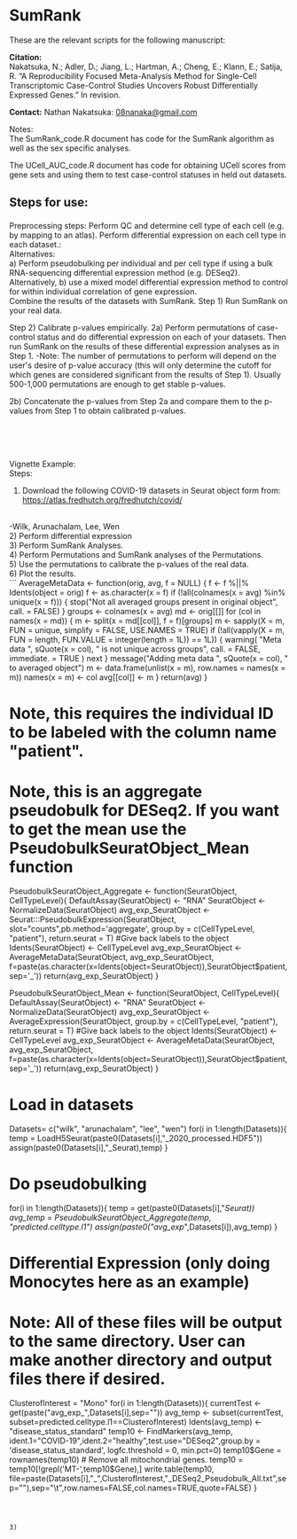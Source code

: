 # SumRank

These are the relevant scripts for the following manuscript:

**Citation:** 
<br/>
Nakatsuka, N.; Adler, D.; Jiang, L.; Hartman, A.; Cheng, E.; Klann, E.; Satija, R. “A Reproducibility Focused Meta-Analysis Method for Single-Cell Transcriptomic Case-Control Studies Uncovers Robust Differentially Expressed Genes.” In revision.

**Contact:** Nathan Nakatsuka: 08nanaka@gmail.com


Notes:
<br/>
The SumRank_code.R document has code for the SumRank algorithm as well as the sex specific analyses.

The UCell_AUC_code.R document has code for obtaining UCell scores from gene sets and using them to test case-control statuses in held out datasets.



## <p>Steps for use:</p>

Preprocessing steps:
Perform QC and determine cell type of each cell (e.g. by mapping to an atlas).
Perform differential expression on each cell type in each dataset.:<br/>
Alternatives: <br/>
a) Perform pseudobulking per individual and per cell type if using a bulk RNA-sequencing differential expression method (e.g. DESeq2). 
Alternatively, b) use a mixed model differential expression method to control for within individual correlation of gene expression.
<br/>
Combine the results of the datasets with SumRank.
Step 1) Run SumRank on your real data.

Step 2) Calibrate p-values empirically.
2a) Perform permutations of case-control status and do differential expression on each of your datasets. Then run SumRank on the results of these differential expression analyses as in Step 1.
-Note: The number of permutations to perform will depend on the user's desire of p-value accuracy (this will only determine the cutoff for which genes are considered significant from the results of Step 1). Usually 500-1,000 permutations are enough to get stable p-values.



2b) Concatenate the p-values from Step 2a and compare them to the p-values from Step 1 to obtain calibrated p-values.







<br/>
<br/>
<br/>







Vignette Example:
<br/>
Steps:
<br/>
1) Download the following COVID-19 datasets in Seurat object form from: https://atlas.fredhutch.org/fredhutch/covid/
<br/>
-Wilk, Arunachalam, Lee, Wen<br/>
2) Perform differential expression<br/>
3) Perform SumRank Analyses.<br/>
4) Perform Permutations and SumRank analyses of the Permutations.<br/>
5) Use the permutations to calibrate the p-values of the real data.<br/>
6) Plot the results.
  <br/> 
```
AverageMetaData <- function(orig, avg, f = NULL) {
  f <- f %||% Idents(object = orig)
  f <- as.character(x = f)
  if (!all(colnames(x = avg) %in% unique(x = f))) {
    stop("Not all averaged groups present in original object", call. = FALSE)
  }
  groups <- colnames(x = avg)
  md <- orig[[]]
  for (col in names(x = md)) {
    m <- split(x = md[[col]], f = f)[groups]
    m <- sapply(X = m, FUN = unique, simplify = FALSE, USE.NAMES = TRUE)
    if (!all(vapply(X = m, FUN = length, FUN.VALUE = integer(length = 1L)) == 1L)) {
      warning(
        "Meta data ",
        sQuote(x = col),
        " is not unique across groups",
        call. = FALSE,
        immediate. = TRUE
      )
      next
    }
    message("Adding meta data ", sQuote(x = col), " to averaged object")
    m <- data.frame(unlist(x = m), row.names = names(x = m))
    names(x = m) <- col
    avg[[col]] <- m
  }
  return(avg)
}

# Note, this requires the individual ID to be labeled with the column name "patient".
# Note, this is an aggregate pseudobulk for DESeq2. If you want to get the mean use the PseudobulkSeuratObject_Mean function
PseudobulkSeuratObject_Aggregate <- function(SeuratObject, CellTypeLevel){
   DefaultAssay(SeuratObject) <- "RNA"
   SeuratObject <- NormalizeData(SeuratObject)
   avg_exp_SeuratObject <- Seurat:::PseudobulkExpression(SeuratObject, slot="counts",pb.method='aggregate', group.by = c(CellTypeLevel, "patient"), return.seurat = T)
   #Give back labels to the object
   Idents(SeuratObject) <- CellTypeLevel
   avg_exp_SeuratObject <- AverageMetaData(SeuratObject, avg_exp_SeuratObject, f=paste(as.character(x=Idents(object=SeuratObject)),SeuratObject$patient,sep='_'))
   return(avg_exp_SeuratObject)
}

PseudobulkSeuratObject_Mean <- function(SeuratObject, CellTypeLevel){
   DefaultAssay(SeuratObject) <- "RNA"
   SeuratObject <- NormalizeData(SeuratObject)
   avg_exp_SeuratObject <- AverageExpression(SeuratObject, group.by = c(CellTypeLevel, "patient"), return.seurat = T)
   #Give back labels to the object
   Idents(SeuratObject) <- CellTypeLevel
   avg_exp_SeuratObject <- AverageMetaData(SeuratObject, avg_exp_SeuratObject, f=paste(as.character(x=Idents(object=SeuratObject)),SeuratObject$patient,sep='_'))
   return(avg_exp_SeuratObject)
}

# Load in datasets
Datasets= c("wilk", "arunachalam", "lee", "wen")
for(i in 1:length(Datasets)){
temp = LoadH5Seurat(paste0(Datasets[i],"_2020_processed.HDF5"))
assign(paste0(Datasets[i],"_Seurat),temp)
}

# Do pseudobulking
for(i in 1:length(Datasets)){
temp = get(paste0(Datasets[i],"_Seurat))
avg_temp = PseudobulkSeuratObject_Aggregate(temp, "predicted.celltype.l1")
assign(paste0("avg_exp_",Datasets[i]),avg_temp)
}

# Differential Expression (only doing Monocytes here as an example)
# Note: All of these files will be output to the same directory. User can make another directory and output files there if desired.
ClusterofInterest = "Mono"
for(i in 1:length(Datasets)){
    currentTest <- get(paste("avg_exp_",Datasets[i],sep=""))
    avg_temp <- subset(currentTest, subset=predicted.celltype.l1==ClusterofInterest)
    Idents(avg_temp) <- "disease_status_standard"
    temp10 <- FindMarkers(avg_temp, ident.1="COVID-19",ident.2="healthy",test.use="DESeq2",group.by = 'disease_status_standard', logfc.threshold = 0, min.pct=0)
    temp10$Gene = rownames(temp10)
    # Remove all mitochondrial genes.
    temp10 = temp10[!grepl('MT-',temp10$Gene),]
    write.table(temp10, file=paste(Datasets[i],"_",ClusterofInterest,"_DESeq2_Pseudobulk_All.txt",sep=""),sep="\t",row.names=FALSE,col.names=TRUE,quote=FALSE)
}
```



3) 











   


